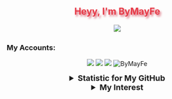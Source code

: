 <h2 align="center" style="color:#e63946;text-shadow: 3px 4px 4px rgba(205, 50, 70, 0.7);">Heyy, I'm ByMayFe</h2>
<div align="center">
    <a href="https://discord.com/users/402047297963294730" title="Discord Account"><img src="https://lanyard-profile-readme.vercel.app/api/402047297963294730"></a>
</div>
<h3>My Accounts:</h3>
<p align="center">
   <a href="https://discord.com/users/402047297963294730" target"blank_"><img src="https://img.shields.io/badge/discord%20-7289DA.svg?&style=for-the-badge&logo=discord&logoColor=white"></a>
    <a href="https://github.com/ByMayFe" target"blank_"><img src="https://img.shields.io/badge/GitHub%20-191717.svg?&style=for-the-badge&logo=github&logoColor=white"></a>
   <a href="https://www.youtube.com/channel/UCOM5kIXO1DNOK_Y-TgJbGDw" target"blank_"><img src="https://img.shields.io/badge/youtube%20-ff0000.svg?&style=for-the-badge&logo=youtube&logoColor=white"></a>
<!--    <a href="https://steamcommunity.com/id/bymayfe/" target"blank_"><img src="https://img.shields.io/badge/steam%20-171a21.svg?&style=for-the-badge&logo=steam&logoColor=white"></a>
<a href="https://open.spotify.com/user/n7gka8kri7snlyf8mjuu3ct75" target"blank_"><img src="https://img.shields.io/badge/Spotify%20-1ed760.svg?&style=for-the-badge&logo=spotify&logoColor=white"></a>
<a href="https://www.instagram.com/bymayfe/" target"blank_"><img src="https://img.shields.io/badge/INSTAGRAM%20-DC3175.svg?&style=for-the-badge&logo=instagram&logoColor=white"></a>
<a href="https://bit.ly/mayfesofficial" target"blank_"><img src="https://img.shields.io/discord/732620018998837418?style=for-the-badge&color=ff69b4&label=MayFe%27s%20Official&logo=discord"></a>
<a href="https://discord.gg/vE9ukmKCKH" target"blank_"><img src="https://img.shields.io/discord/685767837591142404?style=for-the-badge&color=7289da&label=codare&logo=node.js&logoColor=white"></a> -->
<img src="https://komarev.com/ghpvc/?username=ByMayFe&label=VISITORS&color=5f13e9" alt="ByMayFe"/>
</p>

<details align="center">
  <summary style="font-weight: bold; font-size: 18px">Statistic for My GitHub</summary>
<img src="https://github-readme-stats.vercel.app/api?username=ByMayFe&show_icons=true&theme=tokyonight" width="%100" height="150px" alt="stats" />
<img src="https://github-readme-stats.vercel.app/api/top-langs/?username=ByMayFe&layout=compact&theme=tokyonight" width="%100" height="150px" alt="stats" />
<img src="https://github-profile-trophy.vercel.app/?username=ByMayFe&theme=nord" width="%100" height="150px" alt="stats" />
</details>

<details align="center">
  <summary style="font-weight: bold; font-size: 18px">My Interest</summary>
 <code><img height="20" src="https://raw.githubusercontent.com/github/explore/80688e429a7d4ef2fca1e82350fe8e3517d3494d/topics/javascript/javascript.png"></code>
   <code><img height="20" src="https://raw.githubusercontent.com/github/explore/80688e429a7d4ef2fca1e82350fe8e3517d3494d/topics/nodejs/nodejs.png"></code>
   <code><img height="20" src="https://raw.githubusercontent.com/github/explore/80688e429a7d4ef2fca1e82350fe8e3517d3494d/topics/python/python.png"></code> 
   <code><img height="20" src="https://raw.githubusercontent.com/github/explore/80688e429a7d4ef2fca1e82350fe8e3517d3494d/topics/firebase/firebase.png"></code>
   <code><img height="20" src="https://camo.githubusercontent.com/c10bbec541caa795eee7a0ada0415e2fe7c04b4f89aaa8ebc76e1d1ac2ede1d6/68747470733a2f2f696d672e69636f6e73382e636f6d2f636f6c6f722f3435322f6d6f6e676f64622e706e67"></code>
   <code><img height="20" src="https://raw.githubusercontent.com/github/explore/80688e429a7d4ef2fca1e82350fe8e3517d3494d/topics/visual-basic/visual-basic.png"></code> 
   <code><img height="20" src="https://raw.githubusercontent.com/github/explore/80688e429a7d4ef2fca1e82350fe8e3517d3494d/topics/html/html.png"></code>
   <code><img height="20" src="https://raw.githubusercontent.com/github/explore/80688e429a7d4ef2fca1e82350fe8e3517d3494d/topics/css/css.png"></code>
  <code><img height="20" src="https://raw.githubusercontent.com/github/explore/80688e429a7d4ef2fca1e82350fe8e3517d3494d/topics/kotlin/kotlin.png"></code>
 <code><img height="20" src="https://raw.githubusercontent.com/github/explore/80688e429a7d4ef2fca1e82350fe8e3517d3494d/topics/electron/electron.png"></code>
 <code><img height="20" src="https://raw.githubusercontent.com/github/explore/80688e429a7d4ef2fca1e82350fe8e3517d3494d/topics/react/react.png"></code>
 <code><img height="20" src="https://raw.githubusercontent.com/github/explore/80688e429a7d4ef2fca1e82350fe8e3517d3494d/topics/arduino/arduino.png"></code> -->
   <code><img height="20" src="https://raw.githubusercontent.com/github/explore/80688e429a7d4ef2fca1e82350fe8e3517d3494d/topics/visual-studio-code/visual-studio-code.png"></code>
</details>
